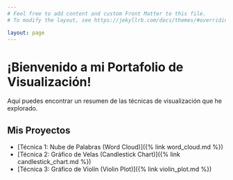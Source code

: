 ```yaml
---
# Feel free to add content and custom Front Matter to this file.
# To modify the layout, see https://jekyllrb.com/docs/themes/#overriding-theme-defaults

layout: page
---
```


# ¡Bienvenido a mi Portafolio de Visualización!

Aquí puedes encontrar un resumen de las técnicas de visualización que he explorado.

## Mis Proyectos

* [Técnica 1: Nube de Palabras (Word Cloud)]({% link word_cloud.md %})
* [Técnica 2: Gráfico de Velas (Candlestick Chart)]({% link candlestick_chart.md %})
* [Técnica 3: Gráfico de Violín (Violin Plot)]({% link violin_plot.md %})